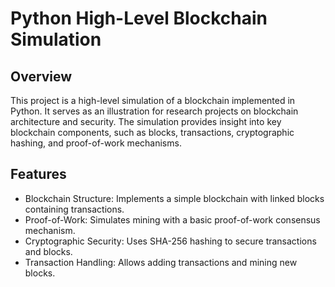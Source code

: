 # Python High-Level Blockchain Simulation

## Overview
This project is a high-level simulation of a blockchain implemented in Python. It serves as an illustration for research projects on blockchain architecture and security. The simulation provides insight into key blockchain components, such as blocks, transactions, cryptographic hashing, and proof-of-work mechanisms.

## Features
- Blockchain Structure: Implements a simple blockchain with linked blocks containing transactions.
- Proof-of-Work: Simulates mining with a basic proof-of-work consensus mechanism.
- Cryptographic Security: Uses SHA-256 hashing to secure transactions and blocks.
- Transaction Handling: Allows adding transactions and mining new blocks.
